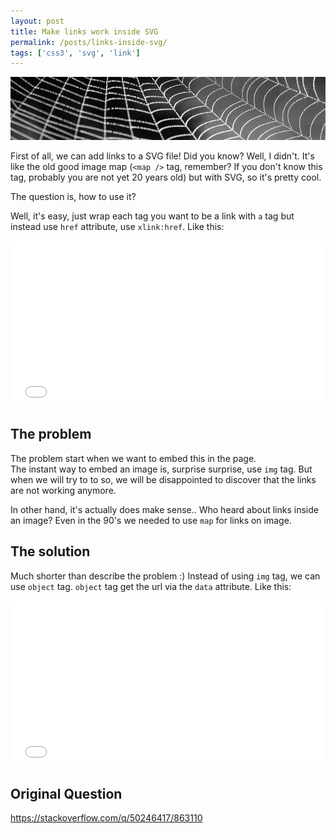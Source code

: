 ```yaml
---
layout: post
title: Make links work inside SVG
permalink: /posts/links-inside-svg/
tags: ['css3', 'svg', 'link']
---
```


<img src="/assets/images/posts/links-inside-svg.jpg" alt="Make links work inside SVG" />

First of all, we can add links to a SVG file! Did you know? Well, I didn't. It's like the old good image map (`<map />` tag, remember? If you don't know this tag,   probably you are not yet 20 years old) but with SVG, so it's pretty cool.

The question is, how to use it?

<!--more-->
Well, it's easy, just wrap each tag you want to be a link with `a` tag but instead use `href` attribute, use `xlink:href`. Like this:

<iframe height='265' scrolling='no' title='SVG with link' src='//codepen.io/moshfeu/embed/erKxzp/?height=265&theme-id=0&default-tab=html,result&embed-version=2' frameborder='no' allowtransparency='true' allowfullscreen='true' style='width: 100%;'>See the Pen <a href='https://codepen.io/moshfeu/pen/erKxzp/'>SVG with link</a> by Mosh (<a href='https://codepen.io/moshfeu'>@moshfeu</a>) on <a href='https://codepen.io'>CodePen</a>.
</iframe>

## The problem ##

The problem start when we want to embed this in the page.<br />
The instant way to embed an image is, surprise surprise, use `img` tag. But when we will try to to so, we will be disappointed to discover that the links are not working anymore.

In other hand, it's actually does make sense.. Who heard about links inside an image? Even in the 90's we needed to use `map` for links on image.

## The solution ##

Much shorter than describe the problem :) Instead of using `img` tag, we can use `object` tag. `object` tag get the url via the `data` attribute. Like this:

<iframe height='265' scrolling='no' title='XqYOoR' src='//codepen.io/moshfeu/embed/XqYOoR/?height=265&theme-id=0&default-tab=html,result&embed-version=2' frameborder='no' allowtransparency='true' allowfullscreen='true' style='width: 100%;'>See the Pen <a href='https://codepen.io/moshfeu/pen/XqYOoR/'>XqYOoR</a> by Mosh (<a href='https://codepen.io/moshfeu'>@moshfeu</a>) on <a href='https://codepen.io'>CodePen</a>.
</iframe>

## Original Question ##
<a href="https://stackoverflow.com/q/50246417/863110" target="_blank">https://stackoverflow.com/q/50246417/863110</a>
